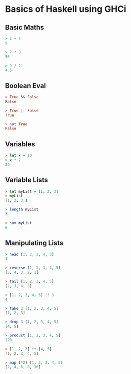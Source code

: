 # Basics of Haskell using GHCi

## Basic Maths
```haskell
> 2 + 3
5

> 7 * 8
56

> 9 / 2
4.5
```

## Boolean Eval
```haskell
> True && False
False

> True || False
True

> not True
False
```

## Variables
```haskell
> let x = 10
> x * 2
20
```

## Variable Lists
```haskell
> let myList = [1, 2, 3]
> myList
[1, 2, 3,]

> length myList
3

> sum myList
6
```

## Manipulating Lists
```haskell
> head [1, 2, 3, 4, 5]
1

> reverse [1, 2, 3, 4, 5]
[5, 4, 3, 2, 1]

> tail [1, 2, 3, 4, 5]
[2, 3, 4, 5]

> [1, 2, 3, 4, 5] !! 3
4

> take 3 [1, 2, 3, 4, 5]
[1, 2, 3]

> drop 3 [1, 2, 3, 4, 5]
[4, 5]

> product [1, 2, 3, 4, 5]
120

> [1, 2, 3] ++ [4, 5]
[1, 2, 3, 4, 5]

> map (*2) [1, 2, 3, 4, 5]
[2, 4, 6, 8, 10]
```












